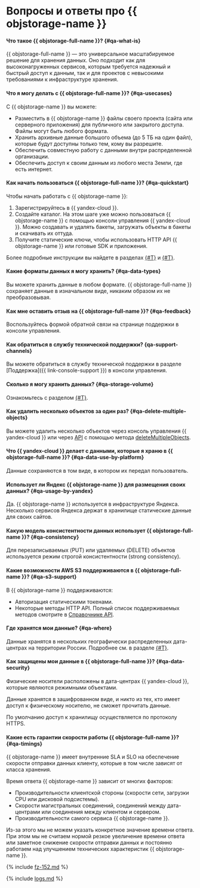 # Вопросы и ответы про {{ objstorage-name }}

#### Что такое {{ objstorage-full-name }}? {#qa-what-is}

{{ objstorage-full-name }} — это универсальное масштабируемое решение для хранения данных. Оно подходит как для высоконагруженных сервисов, которым требуется надежный и быстрый доступ к данным, так и для проектов с невысокими требованиями к инфраструктуре хранения.

#### Что я могу делать с {{ objstorage-full-name }}? {#qa-usecases}

С {{ objstorage-name }} вы можете:
* Разместить в {{ objstorage-name }} файлы своего проекта (сайта или серверного приложения) для публичного или закрытого доступа. Файлы могут быть любого формата.
* Хранить архивные данные большого объема (до 5 ТБ на один файл), которые будут доступны только тем, кому вы разрешите.
* Обеспечить совместную работу с данными внутри распределенной организации.
* Обеспечить доступ к своим данным из любого места Земли, где есть интернет.

#### Как начать пользоваться {{ objstorage-full-name }}? {#qa-quickstart}

Чтобы начать работать с {{ objstorage-name }}:
1. Зарегистрируйтесь в {{ yandex-cloud }}.
1. Создайте каталог.
   На этом шаге уже можно пользоваться {{ objstorage-name }} с помощью консоли управления {{ yandex-cloud }}. Можно создавать и удалять бакеты, загружать объекты в бакеты и скачивать их оттуда.
1. Получите статические ключи, чтобы использовать HTTP API {{ objstorage-name }} или готовые SDK и приложения.

Более подробные инструкции вы найдете в разделах [{#T}](quickstart.md) и [{#T}](s3/index.md).

#### Какие форматы данных я могу хранить? {#qa-data-types}

Вы можете хранить данные в любом формате. {{ objstorage-full-name }} сохраняет данные в изначальном виде, никаким образом их не преобразовывая.



#### Как мне оставить отзыв на {{ objstorage-full-name }}? {#qa-feedback}

Воспользуйтесь формой обратной связи на странице поддержки в консоли управления.


#### Как обратиться в службу технической поддержки? {qa-support-channels}


Вы можете обратиться в службу технической поддержки в разделе [Поддержка]({{ link-console-support }}) в консоли управления.



#### Сколько я могу хранить данных? {#qa-storage-volume}

Ознакомьтесь с разделом [{#T}](concepts/limits.md).

#### Как удалить несколько объектов за один раз? {#qa-delete-multiple-objects}

Вы можете удалить несколько объектов через консоль управления {{ yandex-cloud }} или через [API](../glossary/rest-api.md) с помощью метода [deleteMultipleObjects](s3/api-ref/object/deletemultipleobjects.md).

#### Что {{ yandex-cloud }} делает с данными, которые я храню в {{ objstorage-full-name }}? {#qa-data-use-by-platform}

Данные сохраняются в том виде, в котором их передал пользователь.



#### Использует ли Яндекс {{ objstorage-name }} для размещения своих данных? {#qa-usage-by-yandex}

Да. {{ objstorage-name }} используется в инфраструктуре Яндекса. Несколько сервисов Яндекса держат в хранилище статические данные для своих сайтов.



#### Какую модель консистентности данных использует {{ objstorage-full-name }}? {#qa-consistency}

Для перезаписываемых (PUT) или удаляемых (DELETE) объектов используется режим строгой консистентности (strong consistency).

#### Какие возможности AWS S3 поддерживаются в {{ objstorage-full-name }}? {#qa-s3-support}

В {{ objstorage-name }} поддерживаются:
* Авторизация статическими токенами.
* Некоторые методы HTTP API. Полный список поддерживаемых методов смотрите в [Справочнике API](s3/api-ref/index.md).



#### Где хранятся мои данные? {#qa-where}

Данные хранятся в нескольких географически распределенных дата-центрах на территории России. Подробнее см. в разделе [{#T}](../overview/concepts/geo-scope.md).



#### Как защищены мои данные в {{ objstorage-full-name }}? {#qa-data-security}

Физические носители расположены в дата-центрах {{ yandex-cloud }}, которые являются режимными объектами.

Данные хранятся в зашифрованном виде, и никто из тех, кто имеет доступ к физическому носителю, не сможет прочитать данные.

По умолчанию доступ к хранилищу осуществляется по протоколу HTTPS.

#### Какие есть гарантии скорости работы {{ objstorage-full-name }}? {#qa-timings}

{{ objstorage-name }} имеет внутренние SLA и SLO на обеспечение скорости отправки данных клиенту, которые в том числе зависят от класса хранения.

Время ответа {{ objstorage-name }} зависит от многих факторов:
* Производительности клиентской стороны (скорости сети, загрузки CPU или дисковой подсистемы).
* Скорости магистральных соединений, соединений между дата-центрами или соединения между клиентом и сервером.
* Производительности самого сервиса {{ objstorage-name }}.

Из-за этого мы не можем указать конкретное значение времени ответа. При этом мы не считаем нормой резкое увеличение времени ответа или заметное снижение скорости отправки данных и постоянно работаем над улучшением технических характеристик {{ objstorage-name }}.



{% include [fz-152.md](../_qa/fz-152.md) %}



{% include [logs.md](../_qa/logs.md) %}
